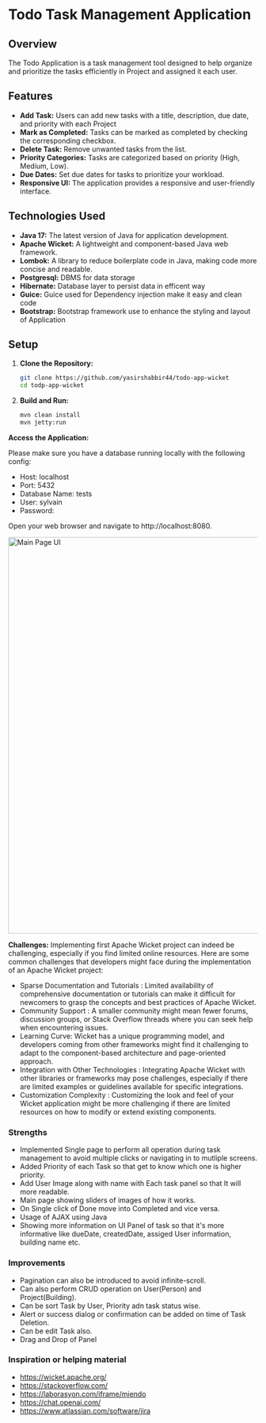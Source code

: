 # Todo Task Management Application

## Overview

The Todo Application is a task management tool designed to help organize and prioritize the tasks efficiently in Project and assigned it each user.



## Features

- **Add Task:** Users can add new tasks with a title, description, due date, and priority with each Project
- **Mark as Completed:** Tasks can be marked as completed by checking the corresponding checkbox.
- **Delete Task:** Remove unwanted tasks from the list.
- **Priority Categories:** Tasks are categorized based on priority (High, Medium, Low).
- **Due Dates:** Set due dates for tasks to prioritize your workload.
- **Responsive UI:** The application provides a responsive and user-friendly interface.

## Technologies Used

- **Java 17:** The latest version of Java for application development.
- **Apache Wicket:** A lightweight and component-based Java web framework.
- **Lombok:** A library to reduce boilerplate code in Java, making code more concise and readable.
- **Postgresql:** DBMS for data storage
- **Hibernate:** Database layer to persist data in efficent way
- **Guice:** Guice used for Dependency injection make it easy and clean code
- **Bootstrap:** Bootstrap framework use  to enhance the styling and layout of Application

## Setup

1. **Clone the Repository:**
   ```bash
   git clone https://github.com/yasirshabbir44/todo-app-wicket
   cd todp-app-wicket
2. **Build and Run:**
   ```bash
   mvn clean install
   mvn jetty:run

**Access the Application:**

Please make sure you have a database running locally with the following config:

- Host: localhost
- Port: 5432
- Database Name: tests
- User: sylvain
- Password:

Open your web browser and navigate to http://localhost:8080.

<img alt="Main Page UI" height="800" src="./doc/main-page.png" width="1000"/>


**Challenges:**
Implementing first Apache Wicket project can indeed be challenging, especially if you find limited online resources. Here are some common challenges that developers might face during the implementation of an Apache Wicket project:

- Sparse Documentation and Tutorials : Limited availability of comprehensive documentation or tutorials can make it difficult for newcomers to grasp the concepts and best practices of Apache Wicket.
- Community Support : A smaller community might mean fewer forums, discussion groups, or Stack Overflow threads where you can seek help when encountering issues.
- Learning Curve: Wicket has a unique programming model, and developers coming from other frameworks might find it challenging to adapt to the component-based architecture and page-oriented approach.
- Integration with Other Technologies : Integrating Apache Wicket with other libraries or frameworks may pose challenges, especially if there are limited examples or guidelines available for specific integrations.
- Customization Complexity : Customizing the look and feel of your Wicket application might be more challenging if there are limited resources on how to modify or extend existing components.


### Strengths
- Implemented Single page to perform all operation during task management to avoid multiple clicks or navigating in to mutliple screens.
- Added Priority of each Task so that get to know which one is higher priority.
- Add User Image along with name with Each task panel so that It will more readable.
- Main page showing sliders of images of how it works.
- On Single click of Done move into Completed and vice versa.
- Usage of AJAX using Java
- Showing more information on UI Panel of task so that it's more informative like dueDate, createdDate, assiged User information, building name etc.

### Improvements

- Pagination can also be introduced to avoid infinite-scroll.
- Can also perform CRUD operation on User(Person) and Project(Building).
- Can be sort Task by User, Priority adn task status wise.
- Alert or success dialog or confirmation can be added on time of Task Deletion.
- Can be edit Task also.
- Drag and Drop of Panel

### Inspiration or helping material
- https://wicket.apache.org/
- https://stackoverflow.com/
- https://laborasyon.com/iframe/miendo 
- https://chat.openai.com/
- https://www.atlassian.com/software/jira